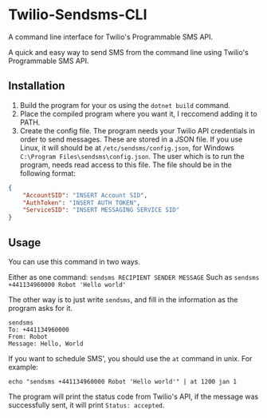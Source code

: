 # Twilio-Sendsms-CLI
A command line interface for Twilio's Programmable SMS API.

A quick and easy way to send SMS from the command line using Twilio's Programmable SMS API.

## Installation

1. Build the program for your os using the `dotnet build` command.
2. Place the compiled program where you want it, I reccomend adding it to PATH.
3. Create the config file. The program needs your Twilio API credentials in order to send messages. These are stored in a JSON file. If you use Linux, it will should be at `/etc/sendsms/config.json`, for Windows `C:\Program Files\sendsms\config.json`. The user which is to run the program, needs read access to this file. The file should be in the following format:
```json
{
    "AccountSID": "INSERT Account SID",
    "AuthToken": "INSERT AUTH TOKEN",
    "ServiceSID": "INSERT MESSAGING SERVICE SID"
}
```

## Usage

You can use this command in two ways.

Either as one command:
`sendsms RECIPIENT SENDER MESSAGE`
Such as
`sendsms +441134960000 Robot 'Hello world'`

The other way is to just write `sendsms`, and fill in the information as the program asks for it.
```
sendsms
To: +441134960000
From: Robot
Message: Hello, World
```

If you want to schedule SMS', you should use the `at` command in unix.
For example:
```
echo "sendsms +441134960000 Robot 'Hello world'" | at 1200 jan 1
```

The program will print the status code from Twilio's API, if the message was successfully sent, it will print `Status: accepted`.


